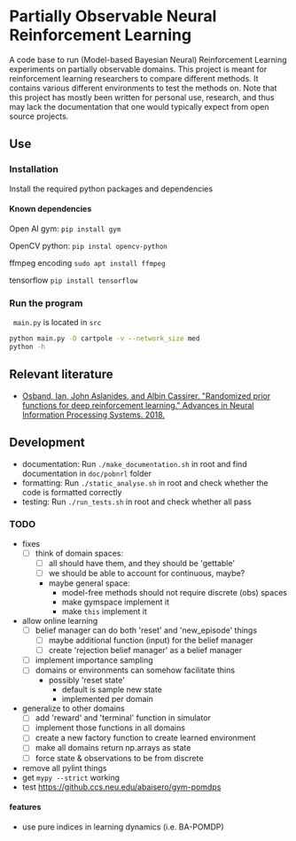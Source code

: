 # Partially Observable Neural Reinforcement Learning

A code base to run (Model-based Bayesian Neural) Reinforcement Learning
experiments on partially observable domains. This project is meant for
reinforcement learning researchers to compare different methods. It contains
various different environments to test the methods on. Note that this project
has mostly been written for personal use, research, and thus may lack the
documentation that one would typically expect from open source projects.

## Use

### Installation
Install the required python packages and dependencies

#### Known dependencies

Open AI gym:
``` pip install gym ```

OpenCV python:
``` pip instal opencv-python ```

ffmpeg encoding
``` sudo apt install ffmpeg ```

tensorflow
``` pip install tensorflow ```

### Run the program
```  main.py ``` is located in ``` src ```

```bash
python main.py -D cartpole -v --network_size med
python -h
```

## Relevant literature
* [Osband, Ian, John Aslanides, and Albin Cassirer. "Randomized prior functions
  for deep reinforcement learning." Advances in Neural Information Processing
      Systems. 2018.][1]

## Development

* documentation: Run ``` ./make_documentation.sh ``` in root and find
  documentation in ``` doc/pobnrl ``` folder
* formatting: Run ``` ./static_analyse.sh ``` in root and check whether the
  code is formatted correctly
* testing: Run ``` ./run_tests.sh ``` in root and check whether all pass

### TODO
* fixes
    - [ ] think of domain spaces:
        + [ ] all should have them, and they should be 'gettable'
        + [ ] we should be able to account for continuous, maybe?
        + maybe general space:
            - model-free methods should not require discrete (obs) spaces
            - make gymspace implement it
            - make `this` implement it
* allow online learning
    - [ ] belief manager can do both 'reset' and 'new_episode' things
        + [ ] maybe additional function (input) for the belief manager
        + [ ] create 'rejection belief manager' as a belief manager
    - [ ] implement importance sampling
    - [ ] domains or environments can somehow facilitate thins
        + possibly 'reset state'
            * default is sample new state
            * implemented per domain
* generalize to other domains
    - [ ] add 'reward' and 'terminal' function in simulator
    - [ ] implement those functions in all domains
    - [ ] create a new factory function to create learned environment
    - [ ] make all domains return np.arrays as state
    - [ ] force state & observations to be from discrete
* remove all pylint things
* get ``` mypy --strict ``` working
* test https://github.ccs.neu.edu/abaisero/gym-pomdps

#### features
* use pure indices in learning dynamics (i.e. BA-POMDP)

[1]: https://papers.nips.cc/paper/8080-randomized-prior-functions-for-deep-reinforcement-learning.pdf
